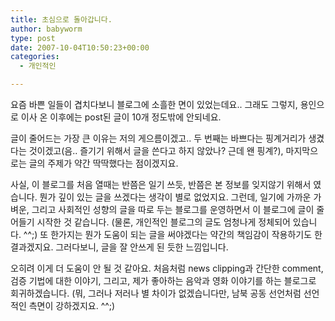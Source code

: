 ```yaml
---
title: 초심으로 돌아갑니다.
author: babyworm
type: post
date: 2007-10-04T10:50:23+00:00
categories:
  - 개인적인

---
```

요즘 바쁜 일들이 겹치다보니 블로그에 소흘한 면이 있었는데요.. 그래도 그렇지, 용인으로 이사 온 이후에는 post된 글이 10개 정도밖에 안되네요. 

글이 줄어드는 가장 큰 이유는 저의 게으름이겠고.. 두 번째는 바쁘다는 핑계거리가 생겼다는 것이겠고(음.. 즐기기 위해서 글을 쓴다고 하지 않았나? 근데 왠 핑계?), 마지막으로는 글의 주제가 약간 딱딱했다는 점이겠지요.

사실, 이 블로그를 처음 열때는 반쯤은 일기 쓰듯, 반쯤은 본 정보를 잊지않기 위해서 였습니다. 뭔가 깊이 있는 글을 쓰겠다는 생각이 별로 없었지요. 그런데, 일기에 가까운 가벼운, 그리고 사회적인 성향의 글을 따로 두는 블로그를 운영하면서 이 블로그에 글이 줄어들기 시작한 것 같습니다. (물론, 개인적인 블로그의 글도 엄청나게 정체되어 있습니다. ^^;) 또 한가지는 뭔가 도움이 되는 글을 써야겠다는 약간의 책임감이 작용하기도 한 결과겠지요. 그러다보니, 글을 잘 안쓰게 된 듯한 느낌입니다. 

오히려 이게 더 도움이 안 될 것 같아요. 처음처럼 news clipping과 간단한 comment, 검증 기법에 대한 이야기, 그리고, 제가 좋아하는 음악과 영화 이야기를 하는 블로그로 회귀하겠습니다. (뭐, 그러나 저러나 별 차이가 없겠습니다만, 남북 공동 선언처럼 선언적인 측면이 강하겠지요. ^^;)
